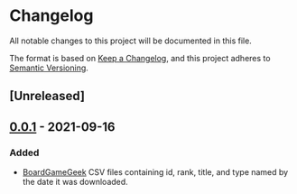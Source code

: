 # Changelog
All notable changes to this project will be documented in this file.

The format is based on [Keep a Changelog](https://keepachangelog.com/en/1.0.0/),
and this project adheres to [Semantic Versioning](https://semver.org/spec/v2.0.0.html).

## [Unreleased]

## [0.0.1] - 2021-09-16
### Added
- [BoardGameGeek](https://boardgamegeek.com/) CSV files containing id, rank, title, and type named by the date it was downloaded.

[0.0.1]: https://github.com/albert-marrero/bgg-data/releases/tag/v0.0.1